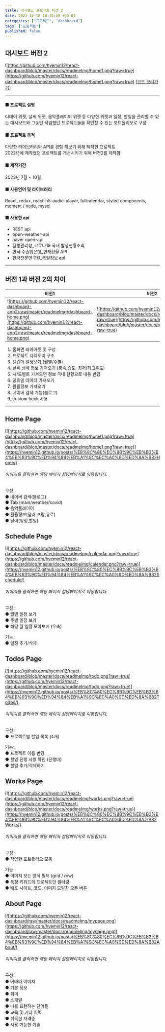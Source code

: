 ```yaml
---
title: 대시보드 프로젝트 버전 2
date: 2023-10-18 18:40:00 +09:00
categories: ["프로젝트", "dashboard"]
tags: ["프로젝트"]
published: false
---
```


## 대시보드 버전 2

![https://github.com/hyemin12/react-dashboard/blob/master/docs/readmeImg/home1.png?raw=true](https://github.com/hyemin12/react-dashboard/blob/master/docs/readmeImg/home1.png?raw=true)
[[코드 보러가기]](https://github.com/hyemin12/react-dashboard)

---

#### ■ 프로젝트 설명

디데이 위젯, 날씨 위젯, 음악플레이어 위젯 등 다양한 위젯과 일정, 할일을 관리할 수 있는 대시보드와 그동안 작업했던 프로젝트들을 확인할 수 있는 포트폴리오로 구성

#### ■ 프로젝트 목적

다양한 라이브러리와 API를 경험 해보기 위해 제작한 프로젝트  
2022년에 제작했던 프로젝트를 개선시키기 위해 버전2를 제작함

#### ■ 제작기간

2023년 7월 ~ 10월

#### ■ 사용언어 및 라이브러리

React, redux, react-h5-audio-player, fullcalendar, styled components, moment / node, mysql

#### ■ 사용한 api

- REST api
- open-weather-api
- naver open-api
- 질병관리청\_코로나19 국내 발생현황조회
- 한국 수출입은행\_현재환율 API
- 한국천문연구원\_특일정보 api

---

## 버전 1과 버전 2의 차이

| 버전1                                                                                                                                                                                 | 버전2                                                                                                                                                                                   |
| ------------------------------------------------------------------------------------------------------------------------------------------------------------------------------------- | --------------------------------------------------------------------------------------------------------------------------------------------------------------------------------------- |
| ![https://github.com/hyemin12/react-dashboard-app2/raw/master/readmeImg/dashboard-home.png](https://github.com/hyemin12/react-dashboard-app2/raw/master/readmeImg/dashboard-home.png) | ![https://github.com/hyemin12/react-dashboard/blob/master/docs/readmeImg/home1.png?raw=true](https://github.com/hyemin12/react-dashboard/blob/master/docs/readmeImg/home1.png?raw=true) |

1. 홈화면 레이아웃 및 구성
1. 프로젝트 디렉토리 구조
1. 캘린더 일정보기 (월별/주별)
1. 날씨 상세 정보 가져오기 (풍속,습도, 최저/최고온도)
1. 시/도별로 가져오던 정보 국내 현황으로 내용 변경
1. 공휴일 데이터 가져오기
1. 환율정보 가져오기
1. 네이버 검색 기능(블로그)
1. custom hook 사용

---

## Home Page

[![https://github.com/hyemin12/react-dashboard/blob/master/docs/readmeImg/home1.png?raw=true](https://github.com/hyemin12/react-dashboard/blob/master/docs/readmeImg/home1.png?raw=true)](https://hyemin12.github.io/posts/%EB%8C%80%EC%8B%9C%EB%B3%B4%EB%93%9C%ED%94%84%EB%A1%9C%EC%A0%9D%ED%8A%B82Home/)

###### 이미지를 클릭하면 해당 페이지 설명페이지로 이동합니다.

구성 :  
● 네이버 검색(블로그)  
● Tab (main/weather/covid)  
● 음악플레이어  
● 환율정보(달러,프랑,유로)  
● 달력(일정,할일)

## Schedule Page

[![https://github.com/hyemin12/react-dashboard/blob/master/docs/readmeImg/calendar.png?raw=true](https://github.com/hyemin12/react-dashboard/blob/master/docs/readmeImg/calendar.png?raw=true)](https://hyemin12.github.io/posts/%EB%8C%80%EC%8B%9C%EB%B3%B4%EB%93%9C%ED%94%84%EB%A1%9C%EC%A0%9D%ED%8A%B82Schedule/)

###### 이미지를 클릭하면 해당 페이지 설명페이지로 이동합니다.

구성 :  
● 월별 일정 보기  
● 주별 일정 보기  
● 해당 월 일정 모아보기 (우측)

기능 :  
● 일정 추가/삭제

## Todos Page

[![https://github.com/hyemin12/react-dashboard/blob/master/docs/readmeImg/todo.png?raw=true](https://github.com/hyemin12/react-dashboard/blob/master/docs/readmeImg/todo.png?raw=true)](https://hyemin12.github.io/posts/%EB%8C%80%EC%8B%9C%EB%B3%B4%EB%93%9C%ED%94%84%EB%A1%9C%EC%A0%9D%ED%8A%B82Todos/)

###### 이미지를 클릭하면 해당 페이지 설명페이지로 이동합니다.

구성 :  
● 프로젝트별 할일 목록 (4개)

기능 :  
● 프로젝트 이름 변경  
● 할일 진행 사항 확인 (진행바)  
● 할일 추가/삭제하기

## Works Page

[![https://github.com/hyemin12/react-dashboard/blob/master/docs/readmeImg/works.png?raw=true](https://github.com/hyemin12/react-dashboard/blob/master/docs/readmeImg/works.png?raw=true)](https://hyemin12.github.io/posts/%EB%8C%80%EC%8B%9C%EB%B3%B4%EB%93%9C%ED%94%84%EB%A1%9C%EC%A0%9D%ED%8A%B82Works/)

###### 이미지를 클릭하면 해당 페이지 설명페이지로 이동합니다.

구성 :  
● 작업한 포트폴리오 모음

기능 :  
● 이미지 보는 방식 필터 (grid / row)  
● 특정 키워드의 프로젝트만 필터링  
● 배포 사이트, 코드, 이미지 모달창 오픈 버튼

## About Page

[![https://github.com/hyemin12/react-dashboard/raw/master/docs/readmeImg/mypage.png](https://github.com/hyemin12/react-dashboard/raw/master/docs/readmeImg/mypage.png)](https://hyemin12.github.io/posts/%EB%8C%80%EC%8B%9C%EB%B3%B4%EB%93%9C%ED%94%84%EB%A1%9C%EC%A0%9D%ED%8A%B82About/)

###### 이미지를 클릭하면 해당 페이지 설명페이지로 이동합니다.

구성 :  
● 아바타 이미지  
● 기본 정보  
● 취미  
● 소개말  
● 나를 표현하는 단어들  
● 교육 및 기타 이력  
● 취득한 자격증  
● 사용 가능한 기술
